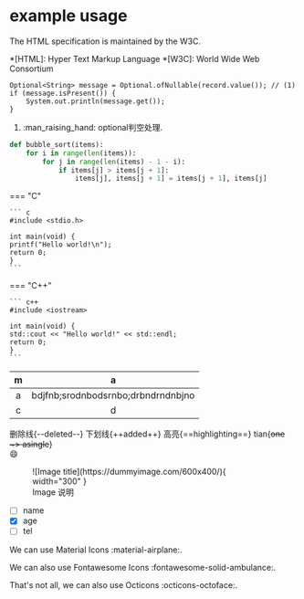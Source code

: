# example usage

The HTML specification is maintained by the W3C.

*[HTML]: Hyper Text Markup Language
*[W3C]: World Wide Web Consortium


``` { .java .no-copy }
Optional<String> message = Optional.ofNullable(record.value()); // (1)
if (message.isPresent()) {
    System.out.println(message.get());
}
```

1.  :man_raising_hand: optional判空处理.

``` py linenums="1" hl_lines="2 4"
def bubble_sort(items):
    for i in range(len(items)):
        for j in range(len(items) - 1 - i):
            if items[j] > items[j + 1]:
                items[j], items[j + 1] = items[j + 1], items[j]
```

=== "C"

    ``` c
    #include <stdio.h>

    int main(void) {
    printf("Hello world!\n");
    return 0;
    }
    ```

=== "C++"

    ``` c++
    #include <iostream>

    int main(void) {
    std::cout << "Hello world!" << std::endl;
    return 0;
    }
    ```


| m | a |
|:----:|:-:|
|a|bdjfnb;srodnbodsrnbo;drbndrndnbjno|
|c|d|

删除线{--deleted--}
下划线{++added++}
高亮{==highlighting==}
tian{~~one ~> asingle~~}  
:smile:

<figure markdown>  
    ![Image title](https://dummyimage.com/600x400/){ width="300" }
    <figcaption>Image 说明</figcaption>
</figure>

- [ ] name 
- [x] age
- [ ] tel

We can use Material Icons :material-airplane:.

We can also use Fontawesome Icons :fontawesome-solid-ambulance:.

That's not all, we can also use Octicons :octicons-octoface:.

